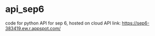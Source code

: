 # api_sep6
code for python API for sep 6, hosted on cloud 
API link: https://sep6-383419.ew.r.appspot.com/

